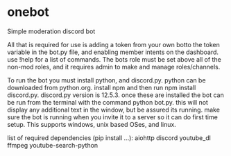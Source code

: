 # onebot
Simple moderation discord bot

All that is required for use is adding a token from your own botto the token variable in the bot.py file, and enabling member intents on the dashboard. 
use !help for a list of commands. The bots role must be set above all of the non-mod roles, and it requires admin to make and manage roles/channels.

To run the bot you must install python, and discord.py. python can be downloaded from python.org. install npm and then run npm install discord.py. discord.py version is 12.5.3. once these are installed the bot can be run from the terminal with the command python bot.py. this will not display any additional text in the window, but be assured its running. make sure the bot is running when you invite it to a server so it can do first time setup. This supports windows, unix based OSes, and linux.

list of required dependencies (pip install ...):
aiohttp
discord
youtube_dl
ffmpeg
youtube-search-python
